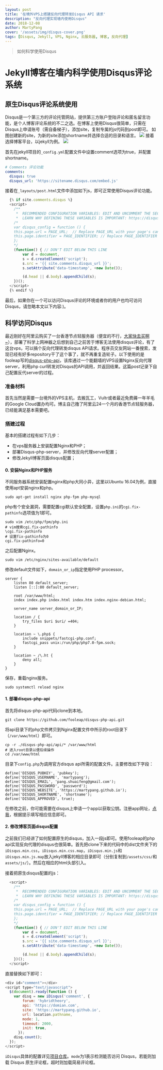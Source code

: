 ```yaml
---
layout: post
title: '在境外VPS上搭建反向代理转发Disqus API 请求'
description: "反向代理实现墙内使用Disqus"
date: 2018-12-08
author: MartyPang
cover: '/assets/img/disqus-cover.png'
tags: [Disqus, Jekyll, VPS, Nginx, 云服务器, 博客, 反向代理]
---
```


> 如何科学使用Disqus

# Jekyll博客在墙内科学使用Disqus评论系统

## 原生Disqus评论系统使用
Disqus是一个第三方的评论托管网站，提供第三方账户登陆评论和匿名留言功能，是个人博客评论系统的不二之选。在博客上使用Disqus很简单，只需在Disqus上申请账号（需自备梯子），添加site，复制专属的js代码到post即可。
如图创建新的site，为新的site添加shortname并选择合适的目录和语言。
![](/assets/img/disqus-create-site.png)
接着选择博客平台，以jekyll为例。
![](/assets/img/disqus-jekyll.png)

首先在jekyll项目的`_config.yml`配置文件中设置comment选项为true，并配置shortname。
```yaml
# Comments 评论功能
comments:
  disqus: true
  disqus_url: 'https://sitename.disqus.com/embed.js'
```

接着在`_layouts/post.html`文件中添加如下js，即可正常使用Disqus评论功能。
```javascript
  {% if site.comments.disqus %}
  <script>
    /**
     *  RECOMMENDED CONFIGURATION VARIABLES: EDIT AND UNCOMMENT THE SECTION BELOW TO INSERT DYNAMIC VALUES FROM YOUR PLATFORM OR CMS.
     *  LEARN WHY DEFINING THESE VARIABLES IS IMPORTANT: https://disqus.com/admin/universalcode/#configuration-variables*/
    /*
    var disqus_config = function () {
    this.page.url = PAGE_URL;  // Replace PAGE_URL with your page's canonical URL variable
    this.page.identifier = PAGE_IDENTIFIER; // Replace PAGE_IDENTIFIER with your page's unique identifier variable
    };
    */
    (function() { // DON'T EDIT BELOW THIS LINE
        var d = document,
        s = d.createElement('script');
        s.src = '{{ site.comments.disqus_url }}';
        s.setAttribute('data-timestamp', +new Date());

        (d.head || d.body).appendChild(s);
    })();
  </script>
  {% endif %}
```

最后，如果你在一个可以访问Disqus评论的环境或者你的用户也均可访问Disqus，请忽略本文以下内容:)。

## 科学访问Disqus
最近刚好在阿里云购买了一台香港节点轻服务器（便宜的不行，[大家快去买啊~](https://common-buy.aliyun.com/?commodityCode=swas&userCode=1cbk3kmv&regionId=cn-hongkong#/buy)），部署了科学上网神器之后想到自己之前苦于博客无法使用disqus评论，有了这台vps，可以搞个反向代理转发disqus API请求。程序员交友网站一番搜索，发现已经有好多repository干了这个事了，就不再重复造轮子。以下使用的是fooleap写的[disqus-php-api](https://github.com/fooleap/disqus-php-api)，该库通过一个能翻墙的VPS设置Nginx反向代理server，利用php curl转发对Disqus的API调用，并返回结果。这篇post记录下自己配置反代server的过程。

### 准备材料
首先当然是需要一台境外的VPS主机，去搬瓦工，Vultr或者最近免费薅一年羊毛的Google Cloud置办均可。博主自己撸了阿里云24一个月的香港节点轻服务器，已经能满足基本需要吧。

### 搭建过程
基本的搭建过程有如下几步：
- 在vps服务器上安装配置Nginx和PHP；
- 部署Disqus-php-server，并修改反向代理server配置；
- 修改Jekyll博客页面disqus配置；

#### 0. 安装Nginx和PHP服务
不同服务器系统安装配置nginx和php大同小异，这里以Ubuntu 16.04为例，直接使用apt安装nginx和php。
```shell
sudo apt-get install nginx php-fpm php-mysql
```

php有个安全漏洞，需要配置cgi默认安全配置，设置`php.ini`的`cgi.fix-pathinfo`选项值为1即可。
```shell
sudo vim /etc/php/fpm/php.ini
# vim搜索cgi.fix-pathinfo
\cgi.fix-pathinfo
# 设置fix-pathinfo为0
cgi.fix-pathinfo=0
```

之后配置Nginx。
```shell
sudo vim /etc/nginx/sites-available/default
```
修改default文件如下，`domain_or_ip`指定使用PHP processor。
```
server {
    listen 80 default_server;
    listen [::]:80 default_server;

    root /var/www/html;
    index index.php index.html index.htm index.nginx-debian.html;

    server_name server_domain_or_IP;

    location / {
        try_files $uri $uri/ =404;
    }

    location ~ \.php$ {
        include snippets/fastcgi-php.conf;
        fastcgi_pass unix:/run/php/php7.0-fpm.sock;
    }

    location ~ /\.ht {
        deny all;
    }
}
```
保存，重载nginx服务。
```shell
sudo systemctl reload nginx
```

#### 1. 部署disqus-php-api
首先将disqus-php-api代码clone到本地。
```shell
git clone https://github.com/fooleap/disqus-php-api.git
```

将api目录下的php文件拷贝到Nginx配置文件中所示的root目录下（`/var/www/html`）即可。
```shell
cp -r ./disqus-php-api/api/* /var/www/html
# 进入root目录以便后续操作
cd /var/www/html
```

目录下`config.php`为调用官方disqus api所需的配置文件。主要修改如下字段：
```
define('DISQUS_PUBKEY', 'pubkey');
define('DISQUS_USERNAME', 'martypang');
define('DISQUS_EMAIL', 'pang.shuaifeng@gmail.com');
define('DISQUS_PASSWORD', 'password');
define('DISQUS_WEBSITE', 'https://martypang.github.io');
define('DISQUS_SHORTNAME', 'shortname');
define('DISQUS_APPROVED', true);
```

在修改之前，你可能需要在disqus上申请一个app以获取公钥。注册app网址，[点我](https://disqus.com/api/applications/)，根据提示填写相应信息即可。

#### 2. 修改博客页面disqus配置
之前我们已经讲了如何配置原生的disqus，加入一段js即可。使用fooleap的php api实现反向代理的disqus也很简单。首先把clone下来的代码中的dist文件夹下的`iDisqus.min.css`，`iDisqus.min.css.map`，`iDisqus.min.js`和`iDisqus.min.js.map`放入jekyll博客的相应目录即可（分别复制到`/assets/css/`和`assets/js/`）。然后在相应的html头部引入。

接着把原生disqus配置的js：
```javascript
  <script>
    /**
     *  RECOMMENDED CONFIGURATION VARIABLES: EDIT AND UNCOMMENT THE SECTION BELOW TO INSERT DYNAMIC VALUES FROM YOUR PLATFORM OR CMS.
     *  LEARN WHY DEFINING THESE VARIABLES IS IMPORTANT: https://disqus.com/admin/universalcode/#configuration-variables*/
    /*
    var disqus_config = function () {
    this.page.url = PAGE_URL;  // Replace PAGE_URL with your page's canonical URL variable
    this.page.identifier = PAGE_IDENTIFIER; // Replace PAGE_IDENTIFIER with your page's unique identifier variable
    };
    */
    (function() { // DON'T EDIT BELOW THIS LINE
        var d = document,
        s = d.createElement('script');
        s.src = '{{ site.comments.disqus_url }}';
        s.setAttribute('data-timestamp', +new Date());

        (d.head || d.body).appendChild(s);
    })();
  </script>
```
直接替换如下即可：
```javascript
<div id="comment"></div>
<script type="text/javascript">
  $(document).ready(function () {
    var disq = new iDisqus('comment', {
        forum: 'hybridtheory',
        api: 'https://domian.com',
        site: 'https://martypang.github.io',
        url: location.pathname,
        mode: 1,
        timeout: 2000,
        init: true,
      });
    disq.count();
  });
</script>
```
`iDisqus`具体的配置详见[项目仓库](https://github.com/fooleap/disqus-php-api)。`mode`为1表示检测能否访问 Disqus，若能则加载 Disqus 原生评论框，超时则加载简易评论框。

